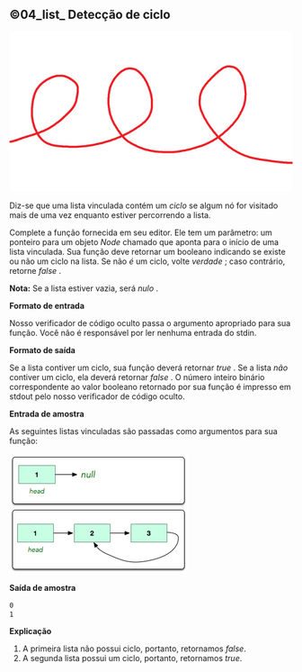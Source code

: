 ## ©04_list_ Detecção de ciclo

![](__capa.jpg)

Diz-se que uma lista vinculada contém um *ciclo* se algum nó for visitado mais de uma vez enquanto estiver percorrendo a lista.

Complete a função fornecida em seu editor. Ele tem um parâmetro: um ponteiro para um objeto *Node* chamado que aponta para o início de uma lista vinculada. Sua função deve retornar um booleano indicando se existe ou não um ciclo na lista. Se não *é* um ciclo, volte *verdade* ; caso contrário, retorne *false* .

**Nota:** Se a lista estiver vazia, será *nulo* .

**Formato de entrada**

Nosso verificador de código oculto passa o argumento apropriado para sua função. Você não é responsável por ler nenhuma entrada do stdin.

**Formato de saída**

Se a lista contiver um ciclo, sua função deverá retornar *true* . Se a lista *não* contiver um ciclo, ela deverá retornar *false* . O número inteiro binário correspondente ao valor booleano retornado por sua função é impresso em stdout pelo nosso verificador de código oculto.

**Entrada de amostra**

As seguintes listas vinculadas são passadas como argumentos para sua função:

![Exemplo](__exemplo.png)

**Saída de amostra**

```
0
1
```

**Explicação**

1. A primeira lista não possui ciclo, portanto, retornamos *false*.
2. A segunda lista possui um ciclo, portanto, retornamos *true*.
